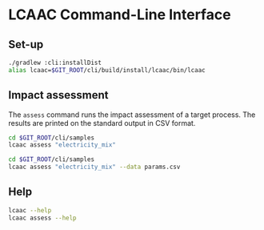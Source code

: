 # LCAAC Command-Line Interface

## Set-up

```bash
./gradlew :cli:installDist
alias lcaac=$GIT_ROOT/cli/build/install/lcaac/bin/lcaac
```

## Impact assessment

The `assess` command runs the impact assessment of a target process.
The results are printed on the standard output in CSV format.

```bash
cd $GIT_ROOT/cli/samples
lcaac assess "electricity_mix"
```

```bash
cd $GIT_ROOT/cli/samples
lcaac assess "electricity_mix" --data params.csv
```

## Help

```bash
lcaac --help
lcaac assess --help
```
